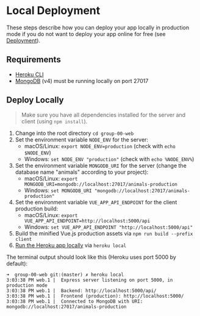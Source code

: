 # Local Deployment

These steps describe how you can deploy your app locally in production mode if you do not want to deploy your app online for free (see [Deployment](./DEPLOYMENT.md)).

## Requirements

* [Heroku CLI](https://devcenter.heroku.com/articles/heroku-cli)
* [MongoDB](https://www.mongodb.com/download-center/community?jmp=nav) (v4) must be running locally on port 27017

## Deploy Locally

> Make sure you have all dependencies installed for the server and client (using `npm install`).

1. Change into the root directory `cd group-00-web`
2. Set the environment variable `NODE_ENV` for the server:
    * macOS/Linux: `export NODE_ENV=production` (check with `echo $NODE_ENV`)
    * Windows: `set NODE_ENV "production"` (check with `echo %NODE_ENV%`)
3. Set the environment variable `MONGODB_URI` for the server (change the database name "animals" according to your project):
    * macOS/Linux: `export MONGODB_URI=mongodb://localhost:27017/animals-production`
    * Windows: `set MONGODB_URI "mongodb://localhost:27017/animals-production"`
4. Set the environment variable `VUE_APP_API_ENDPOINT` for the client production build:
    * macOS/Linux: `export VUE_APP_API_ENDPOINT=http://localhost:5000/api`
    * Windows: `set VUE_APP_API_ENDPOINT "http://localhost:5000/api"`
5. Build the minified Vue.js production assets via `npm run build --prefix client`
6. [Run the Heroku app locally](https://devcenter.heroku.com/articles/heroku-local) via `heroku local`

The terminal output should look like this (Heroku uses port 5000 by default):

```none
➜  group-00-web git:(master) ✗ heroku local
3:03:38 PM web.1 |  Express server listening on port 5000, in production mode
3:03:38 PM web.1 |  Backend: http://localhost:5000/api/
3:03:38 PM web.1 |  Frontend (production): http://localhost:5000/
3:03:38 PM web.1 |  Connected to MongoDB with URI: mongodb://localhost:27017/animals-production
```
